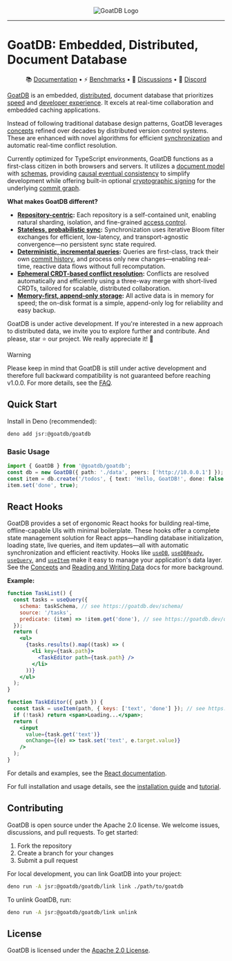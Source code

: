<p align="center">
  <picture>
    <source media="(prefers-color-scheme: dark)" srcset="https://github.com/user-attachments/assets/4975e49c-e73c-435e-8e10-97adc2c0aaeb">
    <source media="(prefers-color-scheme: light)" srcset="https://github.com/user-attachments/assets/270caf47-3ed8-49d4-b3b9-74a51bd2d6c0">
    <img alt="GoatDB Logo" src="https://github.com/user-attachments/assets/270caf47-3ed8-49d4-b3b9-74a51bd2d6c0">
  </picture>
</p>

---

# GoatDB: Embedded, Distributed, Document Database

<p align="center">
📚 <a href="https://goatdb.dev">Documentation</a> • ⚡ <a href="https://goatdb.dev/benchmarks/">Benchmarks</a> • 💬 <a href="https://github.com/goatplatform/goatdb/discussions">Discussions</a> • 👋 <a href="https://discord.gg/SAt3cbUqxr">Discord</a>
</p>

[GoatDB](https://goatdb.dev/) is an embedded,
[distributed](https://goatdb.dev/architecture), document database that
prioritizes [speed](https://goatdb.dev/benchmarks) and
[developer experience](https://goatdb.dev/tutorial/). It excels at real-time
collaboration and embedded caching applications.

Instead of following traditional database design patterns, GoatDB leverages
[concepts](https://goatdb.dev/concepts) refined over decades by distributed
version control systems. These are enhanced with novel algorithms for efficient
[synchronization](https://goatdb.dev/sync) and automatic real-time conflict
resolution.

Currently optimized for TypeScript environments, GoatDB functions as a
first-class citizen in both browsers and servers. It utilizes a
[document model](https://goatdb.dev/concepts) with
[schemas](https://goatdb.dev/schema), providing
[causal eventual consistency](https://en.wikipedia.org/wiki/Causal_consistency)
to simplify development while offering built-in optional
[cryptographic signing](https://goatdb.dev/sessions) for the underlying
[commit graph](https://goatdb.dev/commit-graph).

**What makes GoatDB different?**

- **<a href="https://goatdb.dev/repositories/">Repository-centric</a>:** Each
  repository is a self-contained unit, enabling natural sharding, isolation, and
  fine-grained <a href="https://goatdb.dev/authorization/">access control</a>.
- **<a href="https://goatdb.dev/sync/">Stateless, probabilistic sync</a>:**
  Synchronization uses iterative Bloom filter exchanges for efficient,
  low-latency, and transport-agnostic convergence—no persistent sync state
  required.
- **<a href="https://goatdb.dev/query/">Deterministic, incremental
  queries</a>:** Queries are first-class, track their own
  <a href="https://goatdb.dev/commit-graph/">commit history</a>, and process
  only new changes—enabling real-time, reactive data flows without full
  recomputation.
- **<a href="https://goatdb.dev/conflict-resolution/">Ephemeral CRDT-based
  conflict resolution</a>:** Conflicts are resolved automatically and
  efficiently using a three-way merge with short-lived CRDTs, tailored for
  scalable, distributed collaboration.
- **<a href="https://goatdb.dev/architecture/">Memory-first, append-only
  storage</a>:** All active data is in memory for speed; the on-disk format is a
  simple, append-only log for reliability and easy backup.

GoatDB is under active development. If you're interested in a new approach to
distributed data, we invite you to explore further and contribute. And please,
star ⭐️ our project. We really appreciate it! 🙏

> [!WARNING]
> Please keep in mind that GoatDB is still under active development and
> therefore full backward compatibility is not guaranteed before reaching
> v1.0.0. For more details, see the <a href="https://goatdb.dev/faq/">FAQ</a>.

## Quick Start

Install in Deno (recommended):

```bash
deno add jsr:@goatdb/goatdb
```

### Basic Usage

```ts
import { GoatDB } from '@goatdb/goatdb';
const db = new GoatDB({ path: './data', peers: ['http://10.0.0.1'] });
const item = db.create('/todos', { text: 'Hello, GoatDB!', done: false });
item.set('done', true);
```

## React Hooks

GoatDB provides a set of ergonomic React hooks for building real-time,
offline-capable UIs with minimal boilerplate. These hooks offer a complete state
management solution for React apps—handling database initialization, loading
state, live queries, and item updates—all with automatic synchronization and
efficient reactivity. Hooks like [`useDB`](https://goatdb.dev/react/#usedb),
[`useDBReady`](https://goatdb.dev/react/#usedbready),
[`useQuery`](https://goatdb.dev/react/#usequery), and
[`useItem`](https://goatdb.dev/react/#useitem) make it easy to manage your
application's data layer. See the [Concepts](https://goatdb.dev/concepts/) and
[Reading and Writing Data](https://goatdb.dev/read-write-data/) docs for more
background.

**Example:**

```jsx
function TaskList() {
  const tasks = useQuery({
    schema: taskSchema, // see https://goatdb.dev/schema/
    source: '/tasks',
    predicate: (item) => !item.get('done'), // see https://goatdb.dev/query/
  });
  return (
    <ul>
      {tasks.results().map((task) => (
        <li key={task.path}>
          <TaskEditor path={task.path} />
        </li>
      ))}
    </ul>
  );
}

function TaskEditor({ path }) {
  const task = useItem(path, { keys: ['text', 'done'] }); // see https://goatdb.dev/read-write-data/
  if (!task) return <span>Loading...</span>;
  return (
    <input
      value={task.get('text')}
      onChange={(e) => task.set('text', e.target.value)}
    />
  );
}
```

For details and examples, see the
[React documentation](https://goatdb.dev/react/).

For full installation and usage details, see the
<a href="https://goatdb.dev/install/">installation guide</a> and
<a href="https://goatdb.dev/tutorial/">tutorial</a>.

## Contributing

GoatDB is open source under the Apache 2.0 license. We welcome issues,
discussions, and pull requests. To get started:

1. Fork the repository
2. Create a branch for your changes
3. Submit a pull request

For local development, you can link GoatDB into your project:

```bash
deno run -A jsr:@goatdb/goatdb/link link ./path/to/goatdb
```

To unlink GoatDB, run:

```bash
deno run -A jsr:@goatdb/goatdb/link unlink
```

## License

GoatDB is licensed under the
<a href="https://github.com/goatplatform/goatdb/blob/main/LICENSE">Apache 2.0
License</a>.
